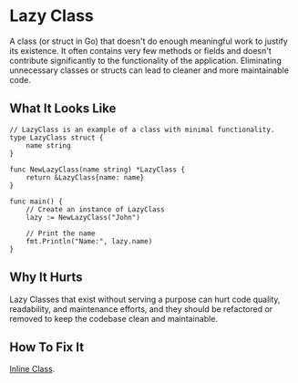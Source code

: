 # Lazy Class

A class (or struct in Go) that doesn't do enough meaningful work to justify its existence. It often contains very few methods or fields and doesn't contribute significantly to the functionality of the application. Eliminating unnecessary classes or structs can lead to cleaner and more maintainable code.

## What It Looks Like

```
// LazyClass is an example of a class with minimal functionality.
type LazyClass struct {
	name string
}

func NewLazyClass(name string) *LazyClass {
	return &LazyClass{name: name}
}

func main() {
	// Create an instance of LazyClass
	lazy := NewLazyClass("John")

	// Print the name
	fmt.Println("Name:", lazy.name)
}
```

## Why It Hurts

Lazy Classes that exist without serving a purpose can hurt code quality, readability, and maintenance efforts, and they should be refactored or removed to keep the codebase clean and maintainable.

## How To Fix It

[Inline Class](.././../refactorings/inline-class.md).

